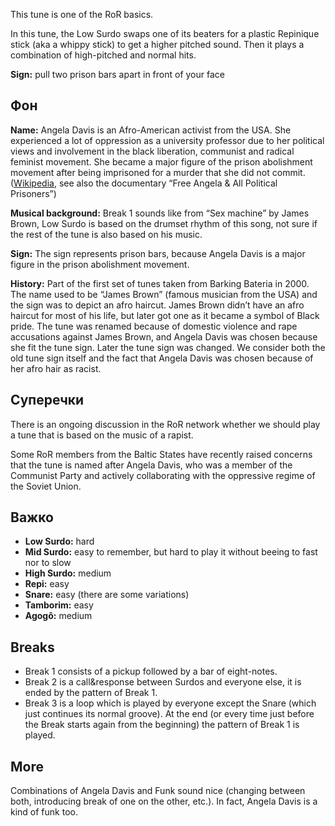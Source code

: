 This tune is one of the RoR basics.

In this tune, the Low Surdo swaps one of its beaters for a plastic Repinique
stick (aka a whippy stick) to get a higher pitched sound. Then it plays a
combination of high-pitched and normal hits.

**Sign:** pull two prison bars apart in front of your face

## Фон

**Name:** Angela Davis is an Afro-American activist from the USA. She
experienced a lot of oppression as a university professor due to her political
views and involvement in the black liberation, communist and radical feminist
movement. She became a major figure of the prison abolishment movement after
being imprisoned for a murder that she did not commit.
([Wikipedia](https://en.wikipedia.org/wiki/Angela_Davis), see also the
documentary “Free Angela & All Political Prisoners”)

**Musical background:** Break 1 sounds like from “Sex machine” by James Brown,
Low Surdo is based on the drumset rhythm of this song, not sure if the rest of
the tune is also based on his music.

**Sign:** The sign represents prison bars, because Angela Davis is a major
figure in the prison abolishment movement.

**History:** Part of the first set of tunes taken from Barking Bateria in 2000.
The name used to be “James Brown” (famous musician from the USA) and the sign
was to depict an afro haircut. James Brown didn’t have an afro haircut for most
of his life, but later got one as it became a symbol of Black pride. The tune
was renamed because of domestic violence and rape accusations against James
Brown, and Angela Davis was chosen because she fit the tune sign. Later the tune
sign was changed. We consider both the old tune sign itself and the fact that
Angela Davis was chosen because of her afro hair as racist.

## Суперечки

There is an ongoing discussion in the RoR network whether we should play a tune
that is based on the music of a rapist.

Some RoR members from the Baltic States have recently raised concerns that the
tune is named after Angela Davis, who was a member of the Communist Party and
actively collaborating with the oppressive regime of the Soviet Union.

## Важко

* **Low Surdo:** hard
* **Mid Surdo:** easy to remember, but hard to play it without beeing to fast
  nor to slow
* **High Surdo:** medium
* **Repi:** easy
* **Snare:** easy (there are some variations)
* **Tamborim:** easy
* **Agogô:** medium

## Breaks

* Break 1 consists of a pickup followed by a bar of eight-notes.
* Break 2 is a call&response between Surdos and everyone else, it is ended by
  the pattern of Break 1.
* Break 3 is a loop which is played by everyone except the Snare (which just
  continues its normal groove). At the end (or every time just before the Break
  starts again from the beginning) the pattern of Break 1 is played.

## More

Combinations of Angela Davis and Funk sound nice (changing between both,
introducing break of one on the other, etc.). In fact, Angela Davis is a kind of
funk too.
